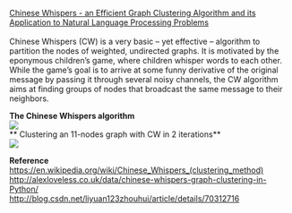 [Chinese Whispers - an Efficient Graph Clustering Algorithm and its Application to Natural Language Processing Problems](https://pdfs.semanticscholar.org/3e71/0251cb01ba6e1c0c735591776a212edc461f.pdf) <br>
<br>
Chinese Whispers (CW) is a very basic – yet effective – algorithm to partition the nodes of weighted, undirected graphs. 
It is motivated by the eponymous children’s game, where children whisper words to each other. While the game’s goal is 
to arrive at some funny derivative of the original message by passing it through several noisy channels, the CW algorithm
aims at finding groups of nodes that broadcast the same message to their neighbors.  <br>

**The Chinese Whispers algorithm** <br>
![](Chinese_Whispers_01.png) <br>
** Clustering an 11-nodes graph with CW in 2 iterations** <br>
![](Chinese_Whispers_02.png) <br>

**Reference** <br>
https://en.wikipedia.org/wiki/Chinese_Whispers_(clustering_method) <br>
http://alexloveless.co.uk/data/chinese-whispers-graph-clustering-in-Python/ <br>
http://blog.csdn.net/liyuan123zhouhui/article/details/70312716 <br>
